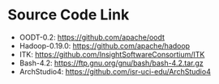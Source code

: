 # Source Code Link
- OODT-0.2: https://github.com/apache/oodt 
- Hadoop-0.19.0: https://github.com/apache/hadoop 
- ITK: https://github.com/InsightSoftwareConsortium/ITK 
- Bash-4.2: https://ftp.gnu.org/gnu/bash/bash-4.2.tar.gz
- ArchStudio4: https://github.com/isr-uci-edu/ArchStudio4
